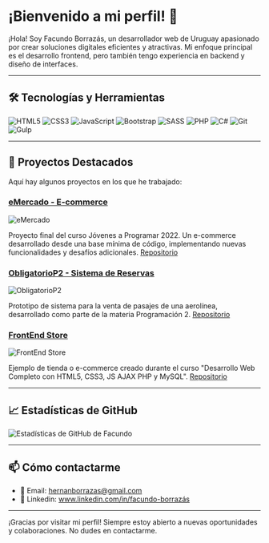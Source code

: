 # ¡Bienvenido a mi perfil! 👋

¡Hola! Soy Facundo Borrazás, un desarrollador web de Uruguay apasionado por crear soluciones digitales eficientes y atractivas. Mi enfoque principal es el desarrollo frontend, pero también tengo experiencia en backend y diseño de interfaces.

---

## 🛠 Tecnologías y Herramientas

![HTML5](https://img.shields.io/badge/-HTML5-E34F26?style=flat&logo=html5&logoColor=white)
![CSS3](https://img.shields.io/badge/-CSS3-1572B6?style=flat&logo=css3)
![JavaScript](https://img.shields.io/badge/-JavaScript-F7DF1E?style=flat&logo=javascript&logoColor=black)
![Bootstrap](https://img.shields.io/badge/-Bootstrap-7952B3?style=flat&logo=bootstrap&logoColor=white)
![SASS](https://img.shields.io/badge/-SASS-CC6699?style=flat&logo=sass&logoColor=white)
![PHP](https://img.shields.io/badge/-PHP-777BB4?style=flat&logo=php&logoColor=white)
![C#](https://img.shields.io/badge/-C%23-239120?style=flat&logo=csharp&logoColor=white)
![Git](https://img.shields.io/badge/-Git-F05032?style=flat&logo=git&logoColor=white)
![Gulp](https://img.shields.io/badge/-Gulp-CF4647?style=flat&logo=gulp&logoColor=white)

---

## 🚀 Proyectos Destacados

Aquí hay algunos proyectos en los que he trabajado:

### [eMercado - E-commerce](https://facundoborrazas.github.io/)

![eMercado](https://img.shields.io/badge/-Proyecto%20eMercado-blue)

Proyecto final del curso Jóvenes a Programar 2022. Un e-commerce desarrollado desde una base mínima de código, implementando nuevas funcionalidades y desafíos adicionales. [Repositorio](https://github.com/facundoborrazas/facundoborrazas.github.io)

### [ObligatorioP2 - Sistema de Reservas](https://github.com/facundoborrazas/ObligatorioP2)

![ObligatorioP2](https://img.shields.io/badge/-Proyecto%20ObligatorioP2-green)

Prototipo de sistema para la venta de pasajes de una aerolínea, desarrollado como parte de la materia Programación 2. [Repositorio](https://github.com/facundoborrazas/ObligatorioP2)

### [FrontEnd Store](https://project02frontendstore.netlify.app/)

![FrontEnd Store](https://img.shields.io/badge/-Proyecto%20FrontEnd%20Store-orange)

Ejemplo de tienda o e-commerce creado durante el curso "Desarrollo Web Completo con HTML5, CSS3, JS AJAX PHP y MySQL". [Repositorio](https://github.com/facundoborrazas/FrontEnd_Store)

---

## 📈 Estadísticas de GitHub

![Estadísticas de GitHub de Facundo](https://github-readme-stats.vercel.app/api?username=facundoborrazas&show_icons=true&theme=github_dark)

---

## 📫 Cómo contactarme

- 📧 Email: hernanborrazas@gmail.com
- 💼 Linkedin: www.linkedin.com/in/facundo-borrazás

---

¡Gracias por visitar mi perfil! Siempre estoy abierto a nuevas oportunidades y colaboraciones. No dudes en contactarme.
